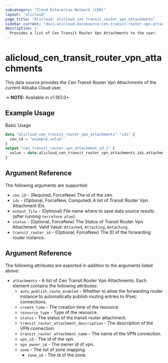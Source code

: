 ```yaml
---
subcategory: "Cloud Enterprise Network (CEN)"
layout: "alicloud"
page_title: "Alicloud: alicloud_cen_transit_router_vpn_attachments"
sidebar_current: "docs-alicloud-datasource-cen-transit-router-vpn-attachments"
description: |-
  Provides a list of Cen Transit Router Vpn Attachments to the user.
---
```


# alicloud\_cen\_transit\_router\_vpn\_attachments

This data source provides the Cen Transit Router Vpn Attachments of the current Alibaba Cloud user.

-> **NOTE:** Available in v1.183.0+.

## Example Usage

Basic Usage

```terraform
data "alicloud_cen_transit_router_vpn_attachments" "ids" {
  cen_id = "example_value"
}
output "cen_transit_router_vpn_attachment_id_1" {
  value = data.alicloud_cen_transit_router_vpn_attachments.ids.attachments.0.id
}
```

## Argument Reference

The following arguments are supported:

* `cen_id` - (Required, ForceNew) The id of the cen.
* `ids` - (Optional, ForceNew, Computed) A list of Transit Router Vpn Attachment IDs.
* `output_file` - (Optional) File name where to save data source results (after running `terraform plan`).
* `status` - (Optional, ForceNew) The Status of Transit Router Vpn Attachment. Valid Value: `Attached`, `Attaching`, `Detaching`.
* `transit_router_id` - (Optional, ForceNew) The ID of the forwarding router instance.

## Argument Reference

The following attributes are exported in addition to the arguments listed above:

* `attachments` - A list of Cen Transit Router Vpn Attachments. Each element contains the following attributes:
  * `auto_publish_route_enabled` - Whether to allow the forwarding router instance to automatically publish routing entries to IPsec connections.
  * `create_time` - The creation time of the resource.
  * `resource_type` - Type of the resource.
  * `status` - The status of the transit router attachment.
  * `transit_router_attachment_description` - The description of the VPN connection.
  * `transit_router_attachment_name` - The name of the VPN connection.
  * `vpn_id` - The id of the vpn.
  * `vpn_owner_id` - The owner id of vpn.
  * `zone` - The list of zone mapping.
    * `zone_id` - The id of the zone.